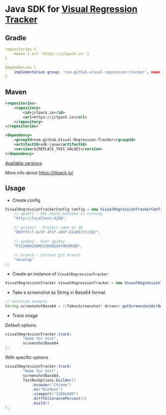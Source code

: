 # Java SDK for [Visual Regression Tracker](https://github.com/Visual-Regression-Tracker/Visual-Regression-Tracker)

## Gradle
```yml
repositories {
    maven { url 'https://jitpack.io' }
}
```
```yml
dependencies {
    implementation group: 'com.github.visual-regression-tracker', name: 'sdk-java', version: '${REPLACE_THIS_VALUE}'
}
```
## Maven
```xml
<repositories>
    <repository>
        <id>jitpack.io</id>
        <url>https://jitpack.io</url>
    </repository>
</repositories>
```
```xml
<dependency>
    <groupId>com.github.Visual-Regression-Tracker</groupId>
    <artifactId>sdk-java</artifactId>
    <version>${REPLACE_THIS_VALUE}</version>
</dependency>
```
[Available versions](https://github.com/Visual-Regression-Tracker/sdk-java/releases)

More info about https://jitpack.io/

## Usage
* Create config
```java
VisualRegressionTrackerConfig config = new VisualRegressionTrackerConfig(
    // apiUrl - URL where backend is running 
    "http://localhost:4200",
    
    // project - Project name or ID
    "003f5fcf-6c5f-4f1f-a99f-82a697711382",
    
    // apiKey - User apiKey
    "F5Z2H0H2SNMXZVHX0EA4YQM1MGDD",
    
    // branch - Current git branch 
    "develop"
);
```
* Create an instance of `VisualRegressionTracker`
```java
VisualRegressionTracker visualRegressionTracker = new VisualRegressionTracker(config);
```
* Take a screenshot as String in Base64 format
```java
// Selenium example
String screenshotBase64 = ((TakesScreenshot) driver).getScreenshotAs(OutputType.BASE64);
```
* Track image

Default options
```java
visualRegressionTracker.track(
        "Name for test",
        screenshotBase64
);
```
With specific options 
```java
visualRegressionTracker.track(
        "Name for test",
        screenshotBase64,
        TestRunOptions.builder()
            .browser("Chrome")
            .os("Windows")
            .viewport("1200x800")
            .diffTollerancePercent(3)
            .build()
);
```
